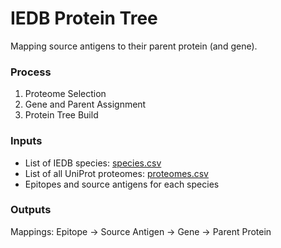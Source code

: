 # IEDB Protein Tree 

Mapping source antigens to their parent protein (and gene).

### Process
1. Proteome Selection
2. Gene and Parent Assignment
3. Protein Tree Build


### Inputs
- List of IEDB species: [species.csv](species.csv)
- List of all UniProt proteomes: [proteomes.csv](proteomes.csv)
- Epitopes and source antigens for each species

### Outputs

Mappings:
Epitope -> Source Antigen -> Gene -> Parent Protein